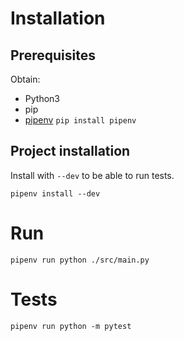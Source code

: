 # Installation

## Prerequisites
Obtain:
* Python3
* pip
* [pipenv](https://pipenv.pypa.io/en/latest/) `pip install pipenv`



## Project installation
Install with `--dev` to be able to run tests.
```
pipenv install --dev
```

# Run
```
pipenv run python ./src/main.py 
```

# Tests
```
pipenv run python -m pytest 
```